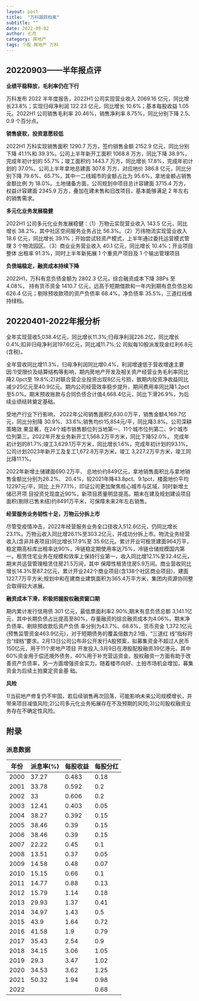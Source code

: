 ```yaml
---
layout: post
title:  "万科跟踪档案"
subtitle: ""
date: 2022-09-02
author: 七月
category: 房地产
tags: 个股 房地产 万科
---
```


## 20220903——半年报点评

**业绩平稳释放，毛利率仍在下行**

万科发布 2022 半年度报告，2022H1 公司实现营业收入 2069.16 亿元，同比增长23.8%；实现归母净利润 122.23 亿元，同比增长 10.6%；基本每股收益 1.05 元。2022H1 公司销售毛利率 20.46%，销售净利率 8.75%，同比分别下降 2.5、0.9 个百分点。

**销售疲软，投资意愿较低**

2022H1 万科实现销售面积 1290.7 万方，签约销售金额 2152.9 亿元，同比分别下降 41.1%和 39.3%。公司上半年新开工面积 1068.8 万方，同比下降 38.9%，完成年初计划的 55.7%；竣工面积约 1443.7 万方，同比增长 17.8%，完成年初计划的 37.0%。公司上半年拿地总建面 307.8 万方，对应地价 386.8 亿元，同比分别下降 79.6%、65.7%，其中一二线城市的金额占比为 95.6%，拿地金额占销售金额比例 为 18.0%。土地储备方面，公司规划中项目总计容建面 3715.4 万方，权益计容建面 2345.9 万方，叠加在建未售和旧改项目，基本能够满足 2 年左右的销售需求。

**多元化业务发展稳健**

2022H1 公司多元化业务发展稳健：（1）万物云实现营业收入 143.5 亿元，同比 增长 38.2%，其中社区空间服务业务占比 56.3%。（2）万纬物流实现营业收入 18.6 亿元，同比增长 39.1%；开始尝试轻资产模式，上半年通过委托运营模式管理 3 个物流园区。（3）商业业务营业收入 40.1 亿元，同比增长 10.4%；开业项目整体 出租率 91.3%，同时上半年新拓展 1 个重资产项目及 1 个输出管理项目

**负债端稳定，融资成本持续下降**

2022H1，万科有息负债金额为 2802.3 亿元，综合融资成本下降 3BPs 至 4.08%， 持有货币资金 1410.7 亿元，远高于短期借款和一年内到期有息负债总和 626.4 亿元；剔除预收款项的资产负债率 68.4%，净负债率 35.5%，三道红线维持绿档。

## 20220401-2022年报分析

全年实现营收5,038.4亿元，同比增长11.3%;归母净利润226.2亿，同比增长0.4%;扣非归母净利润197.6亿元，同比减11.7%;公 司拟每10股派发现金红利6.8元(含税)。

全年营收同比增11.3%，归母净利润同比增0.4%，利润增速低于营收增速主要因:1)受限价及结算结构等影响，期内房地产开发及相关资产经营业务毛利率同比降2.0pct至 19.8%;2)对联合营企业投资出现8亿元亏损，致期内投资净收益同比 减少25亿元至40.9亿元。期内公司经营效率稳步提升，期间费用率同比降1.2pct至5.0%。期末预收账款与合同负债合计值4,668.4亿元，同比下滑26.9%，为后续业绩结转奠定基础。

受地产行业下行影响， 2022年公司销售面积2,630.0万平，销售金额4,169.7亿元，同比分别降 30.9%、33.6%;销售均价15,854元/平，同比降3.8%。公司深耕策略效 果显著，在24个城市销售额位列当地第一、11个城市位列第二、9个城市 位列第三。2022年开发业务新开工1,568.2万平方米，同比下降52.0%， 完成年初计划的81.7%;竣工3,629.1万平方米，同比增长1.6%，完成年初计划的93.1%。公司计划2023年新开工及复工1,672.8万平方米，竣工 3,227.2万平方米，竣工同比降11.1%。

2022年新增土储建面690.2万平、 总地价约849亿元，拿地销售面积比与拿地销售金额比分别为26.2%、 20.4%，较2021年降43.8pct、9.1pct，楼面地价平均12297元/平，同比 上升77.1%，印证公司更加聚焦核心城市与区域，同时新增土储已开项 目投资兑现度近90%，新项目质量明显提高。期末在建及规划建设项目 面积(剔除已售未结)约8491万平米，可保障未来2年左右销售。

**经营服务业务韧性十足，万物云分拆上市**

尽管受疫情冲击，2022年经营服务业务全口径收入512.6亿元，仍同比增长 23.1%。万物云收入同比增26.1%至303.2亿元，并成功分拆上市。物流业务经营收入(含非并表项目)同比增长17.9%至 35.6亿元。累计开业可租赁建面964万平，稳定期高标库出租率达90%，冷链稳定期使用率达75%，冷链仓储规模国内第 一。租赁住宅业务在规模和效率上保持行业第一，收入同比增12.1%至32.4亿元，期末共运营管理租赁住房21.5万间，其中 保障性租赁住房5.9万间。商业营收同比增长14.3%至87.2亿元，累计开业242个商业项目(含138个社区商业项目)，建面 1227.7万平方米;规划中和在建商业建筑面积为365.4万平方米，集团内资源协同整合取得较大进展。

**融资成本下滑，积极把握股权融资窗口期**

期内累计发行信用债 301 亿元，最低票面利率2.90%;期末有息负债总额 3,141.1亿元，其中长期负债占比提高至80%，存量融资的综合融资成本为4.06%。期末净负债率、剔除预收款后资产负债 率分别为43.7%、68.6%，货币资金 1,372.1亿元(预售监管资金463.9亿元)，对于短期债务的覆盖倍数为2.1倍，“三道红 线”指标符合“绿档”要求。2月13日公司公布非公开发行A股预案，拟募集资金不超过人民币150亿元，用于11个房地产项目 开发投入;3月9日在港股配股融资39亿港元，其中60%资金用于偿还境外债务，40%用于补充营运资金。股权融资一方面有助于改善资产负债率，另一方面增强资金实力，随着楼市向好、土拍市场机会增加，募集资金为后续土拍奠定资金基 础。

**风险**

1)当前地产修复仍不牢固，若后续销售再次回落，可能影响未来公司规模增长，并带来项目减值风险;2)公司多元化业务拓展存在不及预期的风险;3)公司股权融资业务存在不确定性风险。

## 附录

### 派息数据

| 年份 | 派息率(%) | 每股收益 | 每股分红 |
| ---- | --------- | -------- | -------- |
| 2000 | 37.27     | 0.483    | 0.18     |
| 2001 | 33.78     | 0.592    | 0.2      |
| 2002 | 33        | 0.606    | 0.2      |
| 2003 | 12.41     | 0.403    | 0.05     |
| 2004 | 38.27     | 0.392    | 0.15     |
| 2005 | 38.46     | 0.39     | 0.15     |
| 2006 | 38.46     | 0.39     | 0.15     |
| 2007 | 22.22     | 0.45     | 0.1      |
| 2008 | 13.51     | 0.37     | 0.05     |
| 2009 | 14.58     | 0.48     | 0.07     |
| 2010 | 15.15     | 0.66     | 0.1      |
| 2011 | 14.77     | 0.88     | 0.13     |
| 2012 | 15.79     | 1.14     | 0.18     |
| 2013 | 29.93     | 1.37     | 0.41     |
| 2014 | 34.97     | 1.43     | 0.5      |
| 2015 | 43.9      | 1.64     | 0.72     |
| 2016 | 41.58     | 1.9      | 0.79     |
| 2017 | 35.43     | 2.54     | 0.9      |
| 2018 | 34.15     | 3.06     | 1.05     |
| 2019 | 29.3      | 3.47     | 1.02     |
| 2020 | 34.53     | 3.62     | 1.25     |
| 2021 | 50.32     | 1.94     | 0.98     |
| 2022 |           |          | 0.68     |